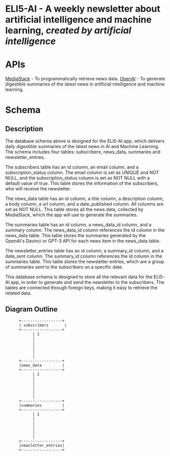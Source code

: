 # ELI5-AI - A weekly newsletter about artificial intelligence and machine learning, _created by artificial intelligence_

# APIs

[MediaStack](https://mediastack.com/) - To programmatically retrieve news data.
[OpenAI](https://openai.com/api/) - To generate digestible summaries of the latest news in artificial intelligence and machine learning.

# Schema

## Description

The database schema above is designed for the ELI5-AI app, which delivers daily digestible summaries of the latest news in AI and Machine Learning. The schema includes four tables: subscribers, news_data, summaries and newsletter_entries.

The subscribers table has an id column, an email column, and a subscription_status column. The email column is set as UNIQUE and NOT NULL, and the subscription_status column is set as NOT NULL with a default value of true. This table stores the information of the subscribers, who will receive the newsletter.

The news_data table has an id column, a title column, a description column, a body column, a url column, and a date_published column. All columns are set as NOT NULL. This table stores all the news data, collected by MediaStack, which the app will use to generate the summaries.

The summaries table has an id column, a news_data_id column, and a summary column. The news_data_id column references the id column in the news_data table. This table stores the summaries generated by the OpenAI's Davinci or GPT-3 API for each news item in the news_data table.

The newsletter_entries table has an id column, a summary_id column, and a date_sent column. The summary_id column references the id column in the summaries table. This table stores the newsletter entries, which are a group of summaries sent to the subscribers on a specific date.

This database schema is designed to store all the relevant data for the ELI5-AI app, in order to generate and send the newsletter to the subscribers. The tables are connected through foreign keys, making it easy to retrieve the related data.

## Diagram Outline

          +------------------+
          | subscribers       |
          +------------------+
                | 1
                |
                |
                |
                |
                |
          +------------------+
          |news_data         |
          +------------------+
                | 1
                |
                |
                |
                |
                |
          +------------------+
          |summaries         |
          +------------------+
                | 1
                |
                |
                |
                |
                |
          +------------------+
          |newsletter_entries|
          +------------------+
